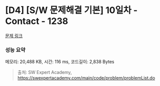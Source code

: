 # [D4] [S/W 문제해결 기본] 10일차 - Contact - 1238 

[문제 링크](https://swexpertacademy.com/main/code/problem/problemDetail.do?contestProbId=AV15B1cKAKwCFAYD) 

### 성능 요약

메모리: 20,488 KB, 시간: 116 ms, 코드길이: 2,838 Bytes



> 출처: SW Expert Academy, https://swexpertacademy.com/main/code/problem/problemList.do
